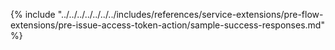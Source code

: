 {% include "../../../../../../../includes/references/service-extensions/pre-flow-extensions/pre-issue-access-token-action/sample-success-responses.md" %}